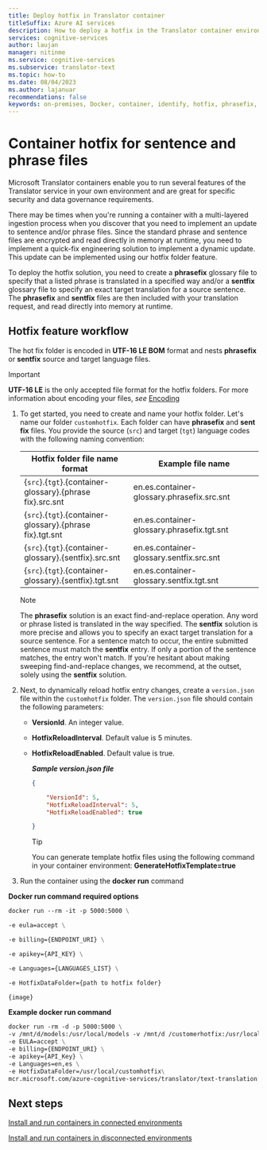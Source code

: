 ```yaml
---
title: Deploy hotfix in Translator container
titleSuffix: Azure AI services
description: How to deploy a hotfix in the Translator container environment.
services: cognitive-services
author: laujan
manager: nitinme
ms.service: cognitive-services
ms.subservice: translator-text
ms.topic: how-to
ms.date: 08/04/2023
ms.author: lajanuar
recommendations: false
keywords: on-premises, Docker, container, identify, hotfix, phrasefix, sentfix, format
---
```


<!-- markdownlint-disable MD036 -->
<!-- markdownlint-disable MD046 -->

# Container hotfix for sentence and phrase files

Microsoft Translator containers enable you to run several features of the Translator service in your own environment and are great for specific security and data governance requirements.

There may be times when you're running a container with a multi-layered ingestion process when you discover that you need to implement an update to sentence and/or phrase files. Since the standard phrase and sentence files are encrypted and read directly in memory at runtime, you need to implement a quick-fix engineering solution to implement a dynamic update. This update can be implemented using our hotfix folder feature.

To deploy the hotfix solution, you need to create a **phrase&#8203;fix** glossary file to specify that a listed phrase is translated in a specified way and/or a **sent&#8203;fix** glossary file to specify an exact target translation for a source sentence. The **phrase&#8203;fix** and **sent&#8203;fix** files are then included with your translation request, and read directly into memory at runtime.

## Hotfix feature workflow

The hot fix folder is encoded in **UTF-16 LE BOM** format and nests **phrase&#8203;fix** or **sent&#8203;fix** source and target language files.

  > [!IMPORTANT]
  > **UTF-16 LE** is the only accepted file format for the hotfix folders. For more information about encoding your files, *see* [Encoding](/powershell/module/microsoft.powershell.management/set-content?view=powershell-7.2#-encoding&preserve-view=true)

1. To get started, you need to create and name your hotfix folder. Let's name our folder `customhotfix`. Each folder can have **phrase&#8203;fix** and **sent&#8203;fix** files. You provide the source (`src`) and target (`tgt`) language codes with the following naming convention:

    |Hotfix folder file name format|Example file name |
    |-----|-----|
    |{`src`}.{`tgt`}.{container-glossary}.{phrase&#8203;fix}.src.snt|en.es.container-glossary.phrasefix.src.snt|
    |{`src`}.{`tgt`}.{container-glossary}.{phrase&#8203;fix}.tgt.snt|en.es.container-glossary.phrasefix.tgt.snt|
    |{`src`}.{`tgt`}.{container-glossary}.{sent&#8203;fix}.src.snt|en.es.container-glossary.sentfix.src.snt|
    |{`src`}.{`tgt`}.{container-glossary}.{sent&#8203;fix}.tgt.snt|en.es.container-glossary.sentfix.tgt.snt|

   > [!NOTE]
   > The **phrase&#8203;fix** solution is an exact find-and-replace operation. Any word or phrase listed is translated in the way specified.
   > The **sent&#8203;fix** solution is more precise and allows you to specify an exact target translation for a source sentence. For a sentence match to occur, the entire submitted sentence must match the **sent&#8203;fix** entry. If only a portion of the sentence matches, the entry won't match.
   > If you're hesitant about making sweeping find-and-replace changes, we recommend, at the outset, solely using the **sent&#8203;fix** solution.

1. Next, to dynamically reload hotfix entry changes, create a `version.json` file within the `customhotfix` folder. The `version.json` file should contain the following parameters:

    * **VersionId**. An integer value.
    * **HotfixReloadInterval**. Default value is 5 minutes.
    * **HotfixReloadEnabled**. Default value is true.

      ***Sample version.json file***

        ```json
        {

            "VersionId": 5,
            "HotfixReloadInterval": 5,
            "HotfixReloadEnabled": true

        }
        ```

      > [!TIP]
      > You can generate template hotfix files using the following command in your container environment:
      > **GenerateHotfixTemplate=true**

1. Run the container using the **docker run** command

**Docker run command required options**

```dockerfile
docker run --rm -it -p 5000:5000 \

-e eula=accept \

-e billing={ENDPOINT_URI} \

-e apikey={API_KEY} \

-e Languages={LANGUAGES_LIST} \

-e HotfixDataFolder={path to hotfix folder}

{image}
```

**Example docker run command**

```dockerfile
docker run -rm -d -p 5000:5000 \
-v /mnt/d/models:/usr/local/models -v /mnt/d /customerhotfix:/usr/local/customhotfix \
-e EULA=accept \
-e billing={ENDPOINT_URI} \
-e apikey={API_Key} \
-e Languages=en,es \
-e HotfixDataFolder=/usr/local/customhotfix\
mcr.microsoft.com/azure-cognitive-services/translator/text-translation:latest
```

## Next steps

[Install and run containers in connected environments](translator-how-to-install-container.md)

[Install and run containers in disconnected environments](translator-disconnected-containers.md)

